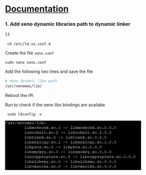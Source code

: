 # [Documentation](https://source.denx.de/Xenomai/xenomai/-/wikis/Building_Applications_For_Xenomai_3)
### 1. Add xeno dynamic libraries path to dynamic linker

1.1
```
 cd /etc/ld.so.conf.d
```

Create the file ``xeno.conf``
```
sudo nano xeno.conf
```
Add the following two lines and save the file
```bash
# xeno dynamic libs path
/usr/xenomai/lib/
```

Reboot the rPi

Run to check if the xeno libs bindings are availabe
```
 sudo ldconfig -v
```

![bindings](assets/images/4/xeno_libs_bindings.png)
